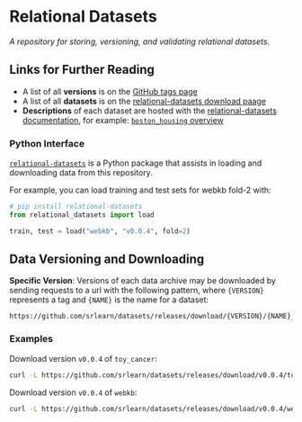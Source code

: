 # Relational Datasets

*A repository for storing, versioning, and validating relational datasets.*

## Links for Further Reading

- A list of all **versions** is on the [GitHub tags page](https://srlearn.github.io/relational-datasets/downloads/)
- A list of all **datasets** is on the [relational-datasets download paage](https://srlearn.github.io/relational-datasets/downloads/)
- **Descriptions** of each dataset are hosted with the [relational-datasets documentation](https://srlearn.github.io/relational-datasets/), for example: [`boston_housing` overview](https://srlearn.github.io/relational-datasets/dataset_descriptions/boston_housing/)

### Python Interface

[`relational-datasets`](https://srlearn.github.io/relational-datasets/) is a Python package that assists in loading and downloading data from this repository.

For example, you can load training and test sets for webkb fold-2 with:

```python
# pip install relational-datasets
from relational_datasets import load

train, test = load("webkb", "v0.0.4", fold=2)
```

## Data Versioning and Downloading

**Specific Version**: Versions of each data archive may be downloaded by sending
requests to a url with the following pattern, where `{VERSION}` represents a tag
and `{NAME}` is the name for a dataset:

```
https://github.com/srlearn/datasets/releases/download/{VERSION}/{NAME}_{VERSION}.zip
```

### Examples

Download version `v0.0.4` of `toy_cancer`:

```bash
curl -L https://github.com/srlearn/datasets/releases/download/v0.0.4/toy_cancer_v0.0.4.zip > toy_cancer_v0.0.4.zip
```

Download version `v0.0.4` of `webkb`:

```bash
curl -L https://github.com/srlearn/datasets/releases/download/v0.0.4/webkb_v0.0.4.zip > webkb_v0.0.4.zip
```
